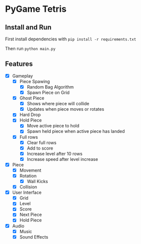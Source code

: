 # PyGame Tetris

## Install and Run

First install dependencies with ``pip install -r requirements.txt``

Then run ``python main.py``

## Features

- [X] Gameplay
  - [X] Piece Spawing
    - [X] Random Bag Algorithm
    - [X] Spawn Piece on Grid
  - [X] Ghost Piece
    - [X] Shows where piece will collide
    - [X] Updates when piece moves or rotates
  - [X] Hard Drop
  - [X] Hold Piece
    - [X] Move active piece to hold
    - [X] Spawn held piece when active piece has landed
  - [X] Full rows
    - [X] Clear full rows
    - [X] Add to score
    - [X] Increase level after 10 rows
    - [X] Increase speed after level increase
- [X] Piece
  - [X] Movement
  - [X] Rotation
    - [X] Wall Kicks
  - [X] Collision
- [X] User Interface
  - [X] Grid
  - [X] Level
  - [X] Score
  - [X] Next Piece
  - [X] Hold Piece
- [X] Audio
  - [x] Music
  - [X] Sound Effects
